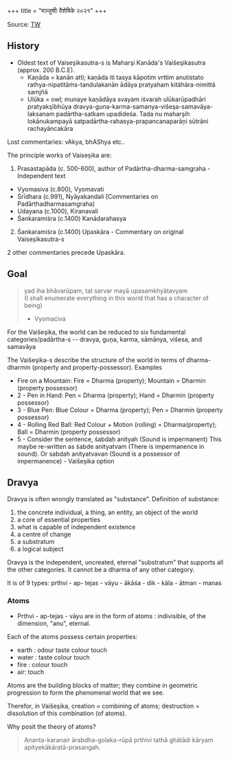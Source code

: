 +++
title = "मञ्जुश्रीः वैशेषिके २०२१"
+++

Source: [TW](https://www.youtube.com/watch?v=xTt_5o17JgI)

## History
- Oldest text of Vaiseșikasutra-s is Maharşi Kanāda's Vaišeşikasutra (approx. 200 B.C.E). 
  - Kaņāda = kanān atti; kaņāda iti tasya kāpotim vrttim anutistato rathya-nipatitāṁs-tandulakanān ādāya pratyaham kitähära-nimittä samjñā
  - Ulūka = owl; munaye kaņādāya svayam iśvarah ulūkarūpadhāri pratyakşībhūya dravya-guna-karma-samanya-višeşa-samavāya-laksanam padārtha-satkam upadideśa. Tada nu maharşih lokānukampayā satpadārtha-rahasya-prapancanaparāņi sūtrāni rachayāncakāra

Lost commentaries: vAkya, bhAShya etc..

The principle works of Vaiseșika are:

1) Prasastapāda (c. 500-600), author of Padārtha-dharma-samgraha - Independent text
  - Vyomasiva (c.800), Vyomavati
  - Śrīdhara (c.991), Nyāyakandali
   [Commentaries on Padārthadharmasamgraha)
  - Udayana (c.1000), Kiranavali
  - Śankaramiśra (c.1400) Kanādarahasya
2) Śankaramiśra (c.1400) Upaskāra - Commentary on original Vaiseșikasutra-s

2 other commentaries precede  Upaskāra.

## Goal
> yad iha bhāvarūpam, tat sarvar mayā upasamkhyātavyam  
(I shall enumerate everything in this world that has a character of being)  
> - Vyomaćiva 
  
For the Vaišeşika, the world can be reduced to six fundamental categories/padārtha-s -- dravya, guņa, karma, sāmānya, višesa, and samavāya

The Vaišeşika-s describe the structure of the world in terms of dharma-dharmin (property and property-possessor). Examples

- Fire on a Mountain: Fire = Dharma (property); Mountain = Dharmin (property possessor) 
- 2 - Pen in Hand: Pen = Dharma (property); Hand = Dharmin (property possessor)
- 3 - Blue Pen: Blue Colour = Dharma (property); Pen = Dharmin (property possessor) 
- 4 - Rolling Red Ball: Red Colour + Motion (rolling) = Dharma(property); Ball = Dharmin (property possessor) 
- 5 - Consider the sentence, śabdaḥ anityah (Sound is impermanent) This maybe re-written as śabde anityatvam (There is impermanence in sound). Or sabdah anityatvavan (Sound is a possessor of impermanence) - Vaišeșika option

## Dravya
Dravya is often wrongly translated as "substance". Definition of substance:

1) the concrete individual, a thing, an entity, an object of the world 
2) a core of essential properties 
3) what is capable of independent existence 
4) a centre of change 
5) a substratum 
6) a logical subject

Dravya is the independent, uncreated, eternal "substratum" that supports all the other categories. It cannot be a dharma of any other category.

It is of 9 types: prthvi - ap- tejas - vāyu - ākāśa - dik - kāla - ātman - manas

### Atoms
- Prthvi - ap-tejas - vāyu are in the form of atoms : indivisible, of the dimension, "anu", eternal.

Each of the atoms possess certain properties:

- earth : odour taste colour touch
- water : taste colour touch
- fire : colour touch
- air: touch

Atoms are the building blocks of matter; they combine in geometric progression to form the phenomenal world that we see. 

Therefor, in Vaišeşika, creation = combining of atoms; destruction = dissolution of this
combination (of atoms). 

Why posit the theory of atoms?  

> Ananta-karanair ārabdha-golaka-rūpā prthivi tathā ghātādi kāryam apityekākāratā-prasangah.